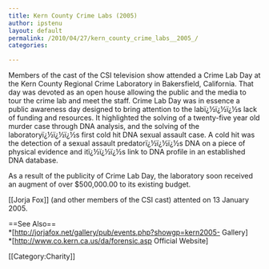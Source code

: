 ```yaml
---
title: Kern County Crime Labs (2005)
author: ipstenu
layout: default
permalink: /2010/04/27/kern_county_crime_labs__2005_/
categories:

---
```

Members of the cast of the CSI television show attended a Crime Lab Day at the Kern County Regional Crime Laboratory in Bakersfield, California. That day was devoted as an open house allowing the public and the media to tour the crime lab and meet the staff. Crime Lab Day was in essence a public awareness day designed to bring attention to the labï¿½ï¿½ï¿½s lack of funding and resources. It highlighted the solving of a twenty-five year old murder case through DNA analysis, and the solving of the laboratoryï¿½ï¿½ï¿½s first cold hit DNA sexual assault case. A cold hit was the detection of a sexual assault predatorï¿½ï¿½ï¿½s DNA on a piece of physical evidence and itï¿½ï¿½ï¿½s link to DNA profile in an established DNA database. 

As a result of the publicity of Crime Lab Day, the laboratory soon received an augment of over $500,000.00 to its existing budget.

\[[Jorja Fox]\] (and other members of the CSI cast) attented on 13 January 2005.

==See Also==  
*[http://jorjafox.net/gallery/pub/events.php?showgp=kern2005- Gallery]  
*[http://www.co.kern.ca.us/da/forensic.asp Official Website]

[[Category:Charity]]